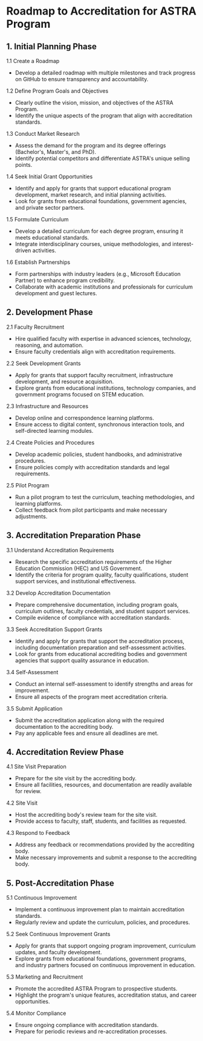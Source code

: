 # Roadmap to Accreditation for ASTRA Program

## 1. Initial Planning Phase

1.1 Create a Roadmap

-   Develop a detailed roadmap with multiple milestones and track progress on GitHub to ensure transparency and accountability.

1.2 Define Program Goals and Objectives

-   Clearly outline the vision, mission, and objectives of the ASTRA Program.
-   Identify the unique aspects of the program that align with accreditation standards.

1.3 Conduct Market Research

-   Assess the demand for the program and its degree offerings (Bachelor's, Master's, and PhD).
-   Identify potential competitors and differentiate ASTRA's unique selling points.

1.4 Seek Initial Grant Opportunities

-   Identify and apply for grants  that support educational program development, market research, and initial planning activities.
-   Look for grants from educational foundations, government agencies, and private sector partners.

1.5 Formulate Curriculum

-   Develop a detailed curriculum for each degree program, ensuring it meets educational standards.
-   Integrate interdisciplinary courses, unique methodologies, and interest-driven activities.

1.6 Establish Partnerships

-   Form partnerships with industry leaders (e.g., Microsoft Education Partner) to enhance program credibility.
-   Collaborate with academic institutions and professionals for curriculum development and guest lectures.

## 2. Development Phase

2.1 Faculty Recruitment

-   Hire qualified faculty with expertise in advanced sciences, technology, reasoning, and automation.
-   Ensure faculty credentials align with accreditation requirements.

2.2 Seek Development Grants

-   Apply for grants  that support faculty recruitment, infrastructure development, and resource acquisition.
-   Explore grants from educational institutions, technology companies, and government programs focused on STEM education.

2.3 Infrastructure and Resources

-   Develop online and correspondence learning platforms.
-   Ensure access to digital content, synchronous interaction tools, and self-directed learning modules.

2.4 Create Policies and Procedures

-   Develop academic policies, student handbooks, and administrative procedures.
-   Ensure policies comply with accreditation standards and legal requirements.

2.5 Pilot Program

-   Run a pilot program to test the curriculum, teaching methodologies, and learning platforms.
-   Collect feedback from pilot participants and make necessary adjustments.

## 3. Accreditation Preparation Phase

3.1 Understand Accreditation Requirements

-   Research the specific accreditation requirements of the Higher Education Commission (HEC) and US Government.
-   Identify the criteria for program quality, faculty qualifications, student support services, and institutional effectiveness.

3.2 Develop Accreditation Documentation

-   Prepare comprehensive documentation, including program goals, curriculum outlines, faculty credentials, and student support services.
-   Compile evidence of compliance with accreditation standards.

3.3 Seek Accreditation Support Grants

-   Identify and apply for grants  that support the accreditation process, including documentation preparation and self-assessment activities.
-   Look for grants from educational accrediting bodies and government agencies that support quality assurance in education.

3.4 Self-Assessment

-   Conduct an internal self-assessment to identify strengths and areas for improvement.
-   Ensure all aspects of the program meet accreditation criteria.

3.5 Submit Application

-   Submit the accreditation application along with the required documentation to the accrediting body.
-   Pay any applicable fees and ensure all deadlines are met.

## 4. Accreditation Review Phase

4.1 Site Visit Preparation

-   Prepare for the site visit by the accrediting body.
-   Ensure all facilities, resources, and documentation are readily available for review.

4.2 Site Visit

-   Host the accrediting body's review team for the site visit.
-   Provide access to faculty, staff, students, and facilities as requested.

4.3 Respond to Feedback

-   Address any feedback or recommendations provided by the accrediting body.
-   Make necessary improvements and submit a response to the accrediting body.

## 5. Post-Accreditation Phase

5.1 Continuous Improvement

-   Implement a continuous improvement plan to maintain accreditation standards.
-   Regularly review and update the curriculum, policies, and procedures.

5.2 Seek Continuous Improvement Grants

-   Apply for grants  that support ongoing program improvement, curriculum updates, and faculty development.
-   Explore grants from educational foundations, government programs, and industry partners focused on continuous improvement in education.

5.3 Marketing and Recruitment

-   Promote the accredited ASTRA Program to prospective students.
-   Highlight the program's unique features, accreditation status, and career opportunities.

5.4 Monitor Compliance

-   Ensure ongoing compliance with accreditation standards.
-   Prepare for periodic reviews and re-accreditation processes.

